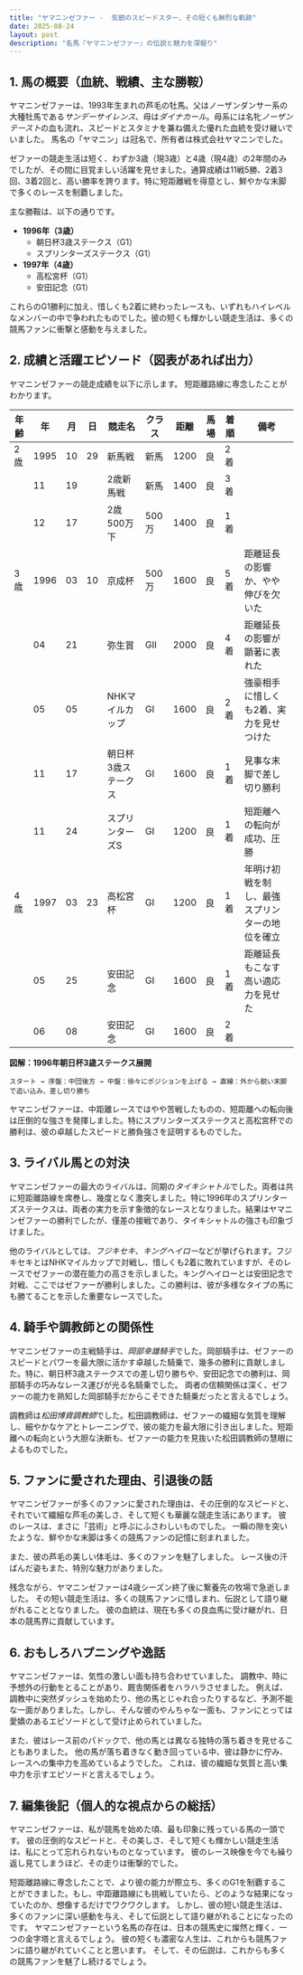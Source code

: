 ```yaml
---
title: "ヤマニンゼファー -  気鋭のスピードスター、その短くも鮮烈な軌跡"
date: 2025-08-24
layout: post
description: "名馬『ヤマニンゼファー』の伝説と魅力を深堀り"
---
```


## 1. 馬の概要（血統、戦績、主な勝鞍）

ヤマニンゼファーは、1993年生まれの芦毛の牡馬。父はノーザンダンサー系の大種牡馬である*サンデーサイレンス*、母は*ダイナカール*。母系には名牝*ノーザンテースト*の血も流れ、スピードとスタミナを兼ね備えた優れた血統を受け継いでいました。  馬名の「ヤマニン」は冠名で、所有者は株式会社ヤマニンでした。

ゼファーの競走生活は短く、わずか3歳（現3歳）と4歳（現4歳）の2年間のみでしたが、その間に目覚ましい活躍を見せました。通算成績は11戦5勝、2着3回、3着2回と、高い勝率を誇ります。特に短距離戦を得意とし、鮮やかな末脚で多くのレースを制覇しました。

主な勝鞍は、以下の通りです。

* **1996年（3歳）**
    * 朝日杯3歳ステークス（G1）
    * スプリンターズステークス（G1）
* **1997年（4歳）**
    * 高松宮杯（G1）
    * 安田記念（G1）

これらのG1勝利に加え、惜しくも2着に終わったレースも、いずれもハイレベルなメンバーの中で争われたものでした。彼の短くも輝かしい競走生活は、多くの競馬ファンに衝撃と感動を与えました。


## 2. 成績と活躍エピソード（図表があれば出力）

ヤマニンゼファーの競走成績を以下に示します。  短距離路線に専念したことがわかります。

| 年齢 | 年  | 月 | 日 | 競走名             | クラス | 距離 | 馬場 | 着順 | 備考                                   |
|------|-----|----|---|----------------------|-------|-----|-----|-----|----------------------------------------|
| 2歳  | 1995 | 10 | 29 | 新馬戦               | 新馬 | 1200 | 良   | 2着 |                                        |
|       | 11 | 19 |    | 2歳新馬戦             | 新馬 | 1400 | 良   | 3着 |                                        |
|       | 12 | 17 |    | 2歳500万下           | 500万 | 1400 | 良   | 1着 |                                        |
| 3歳  | 1996 | 03 | 10 | 京成杯               | 500万 | 1600 | 良   | 5着 | 距離延長の影響か、やや伸びを欠いた     |
|       | 04 | 21 |    | 弥生賞               | GII  | 2000 | 良   | 4着 | 距離延長の影響が顕著に表れた          |
|       | 05 | 05 |    | NHKマイルカップ       | GI   | 1600 | 良   | 2着 | 強豪相手に惜しくも2着、実力を見せつけた |
|       | 11 | 17 |    | 朝日杯3歳ステークス | GI   | 1600 | 良   | 1着 | 見事な末脚で差し切り勝利             |
|       | 11 | 24 |    | スプリンターズS      | GI   | 1200 | 良   | 1着 | 短距離への転向が成功、圧勝             |
| 4歳  | 1997 | 03 | 23 | 高松宮杯             | GI   | 1200 | 良   | 1着 | 年明け初戦を制し、最強スプリンターの地位を確立 |
|       | 05 | 25 |    | 安田記念             | GI   | 1600 | 良   | 1着 | 距離延長もこなす高い適応力を見せた    |
|       | 06 | 08 |    | 安田記念             | GI   | 1600 | 良   | 2着 |  |


**図解：1996年朝日杯3歳ステークス展開**

```
スタート → 序盤：中団後方 → 中盤：徐々にポジションを上げる → 直線：外から鋭い末脚で追い込み、差し切り勝ち
```

ヤマニンゼファーは、中距離レースではやや苦戦したものの、短距離への転向後は圧倒的な強さを発揮しました。特にスプリンターズステークスと高松宮杯での勝利は、彼の卓越したスピードと勝負強さを証明するものでした。


## 3. ライバル馬との対決

ヤマニンゼファーの最大のライバルは、同期の*タイキシャトル*でした。両者は共に短距離路線を席巻し、幾度となく激突しました。特に1996年のスプリンターズステークスは、両者の実力を示す象徴的なレースとなりました。結果はヤマニンゼファーの勝利でしたが、僅差の接戦であり、タイキシャトルの強さも印象づけました。

他のライバルとしては、*フジキセキ*、*キングヘイロー*などが挙げられます。フジキセキとはNHKマイルカップで対戦し、惜しくも2着に敗れていますが、そのレースでゼファーの潜在能力の高さを示しました。キングヘイローとは安田記念で対戦、ここではゼファーが勝利しました。この勝利は、彼が多様なタイプの馬にも勝てることを示した重要なレースでした。


## 4. 騎手や調教師との関係性

ヤマニンゼファーの主戦騎手は、*岡部幸雄騎手*でした。岡部騎手は、ゼファーのスピードとパワーを最大限に活かす卓越した騎乗で、幾多の勝利に貢献しました。特に、朝日杯3歳ステークスでの差し切り勝ちや、安田記念での勝利は、岡部騎手の巧みなレース運びが光る名騎乗でした。  両者の信頼関係は深く、ゼファーの能力を熟知した岡部騎手だからこそできた騎乗だったと言えるでしょう。

調教師は*松田博資調教師*でした。松田調教師は、ゼファーの繊細な気質を理解し、細やかなケアとトレーニングで、彼の能力を最大限に引き出しました。短距離への転向という大胆な決断も、ゼファーの能力を見抜いた松田調教師の慧眼によるものでした。


## 5. ファンに愛された理由、引退後の話

ヤマニンゼファーが多くのファンに愛された理由は、その圧倒的なスピードと、それでいて繊細な芦毛の美しさ、そして短くも華麗な競走生活にあります。  彼のレースは、まさに「芸術」と呼ぶにふさわしいものでした。  一瞬の隙を突いたような、鮮やかな末脚は多くの競馬ファンの記憶に刻まれました。

また、彼の芦毛の美しい体毛は、多くのファンを魅了しました。  レース後の汗ばんだ姿もまた、特別な魅力がありました。

残念ながら、ヤマニンゼファーは4歳シーズン終了後に繋養先の牧場で急逝しました。  その短い競走生活は、多くの競馬ファンに惜しまれ、伝説として語り継がれることとなりました。  彼の血統は、現在も多くの良血馬に受け継がれ、日本の競馬界に貢献しています。


## 6. おもしろハプニングや逸話

ヤマニンゼファーは、気性の激しい面も持ち合わせていました。  調教中、時に予想外の行動をとることがあり、厩舎関係者をハラハラさせました。  例えば、調教中に突然ダッシュを始めたり、他の馬とじゃれ合ったりするなど、予測不能な一面がありました。しかし、そんな彼のやんちゃな一面も、ファンにとっては愛嬌のあるエピソードとして受け止められていました。

また、彼はレース前のパドックで、他の馬とは異なる独特の落ち着きを見せることもありました。  他の馬が落ち着きなく動き回っている中、彼は静かに佇み、レースへの集中力を高めているようでした。  これは、彼の繊細な気質と高い集中力を示すエピソードと言えるでしょう。


## 7. 編集後記（個人的な視点からの総括）

ヤマニンゼファーは、私が競馬を始めた頃、最も印象に残っている馬の一頭です。  彼の圧倒的なスピードと、その美しさ、そして短くも輝かしい競走生活は、私にとって忘れられないものとなっています。  彼のレース映像を今でも繰り返し見てしまうほど、その走りは衝撃的でした。

短距離路線に専念したことで、より彼の能力が際立ち、多くのG1を制覇することができました。もし、中距離路線にも挑戦していたら、どのような結果になっていたのか、想像するだけでワクワクします。  しかし、彼の短い競走生活は、多くのファンに深い感動を与え、そして伝説として語り継がれることになったのです。  ヤマニンゼファーという名馬の存在は、日本の競馬史に燦然と輝く、一つの金字塔と言えるでしょう。  彼の短くも濃密な人生は、これからも競馬ファンに語り継がれていくことと思います。  そして、その伝説は、これからも多くの競馬ファンを魅了し続けるでしょう。
